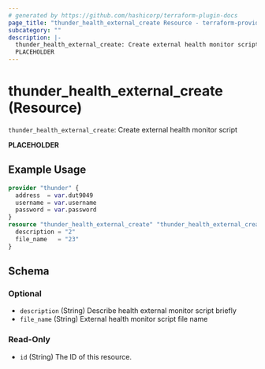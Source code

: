 ```yaml
---
# generated by https://github.com/hashicorp/terraform-plugin-docs
page_title: "thunder_health_external_create Resource - terraform-provider-thunder"
subcategory: ""
description: |-
  thunder_health_external_create: Create external health monitor script
  PLACEHOLDER
---
```


# thunder_health_external_create (Resource)

`thunder_health_external_create`: Create external health monitor script

__PLACEHOLDER__

## Example Usage

```terraform
provider "thunder" {
  address  = var.dut9049
  username = var.username
  password = var.password
}
resource "thunder_health_external_create" "thunder_health_external_create" {
  description = "2"
  file_name   = "23"
}
```

<!-- schema generated by tfplugindocs -->
## Schema

### Optional

- `description` (String) Describe health external monitor script briefly
- `file_name` (String) External health monitor script file name

### Read-Only

- `id` (String) The ID of this resource.



